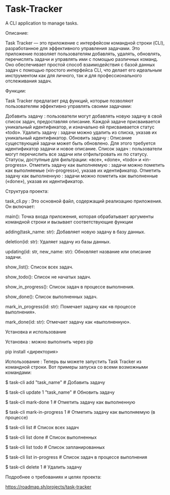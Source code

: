 # Task-Tracker
A CLI application to manage tasks.

Описание:

Task Tracker — это приложение с интерфейсом командной строки (CLI), разработанное для эффективного управления задачами. Это приложение позволяет пользователям добавлять, удалять, обновлять, перечислять задачи и управлять ими с помощью различных команд. Оно обеспечивает простой способ взаимодействия с базой данных задач с помощью простого интерфейса CLI, что делает его идеальным инструментом как для личного, так и для профессионального отслеживания задач.

Функции:

Task Tracker предлагает ряд функций, которые позволяют пользователям эффективно управлять своими задачами:

Добавить задачу : пользователи могут добавлять новую задачу в свой список задач, предоставляя описание. Каждой задаче присваивается уникальный идентификатор, и изначально ей присваивается статус «todo».
Удалить задачу : задачи можно удалить из списка, указав их уникальный идентификатор.
Обновить задачу : Описание существующей задачи может быть обновлено. Для этого требуется идентификатор задачи и новое описание.
Список задач : пользователи могут перечислить все задачи или отфильтровать их по статусу. Статусы, доступные для фильтрации: «все», «done», «todo» и «in-progress».
Отметить задачу как выполняемую : задачи можно пометить как выполняемые («in-progress»), указав их идентификатор.
Отметить задачу как выполненную : задачи можно пометить как выполненные («done»), указав их идентификатор.

Структура проекта:

task_cli.py : Это основной файл, содержащий реализацию приложения. Он включает:

main(): Точка входа приложения, которая обрабатывает аргументы командной строки и вызывает соответствующие функции

adding(task_name: str): Добавляет новую задачу в базу данных.


deletion(id: str): Удаляет задачу из базы данных.

updating(id: str, new_name: str): Обновляет название или описание задачи.

show_list(): Список всех задач.

show_todo(): Список не начатых задач.

show_in_progress(): Список задач в процессе выполнения.

show_done(): Список выполненных задач.

mark_in_progress(id: str): Помечает задачу как «в процессе выполнения».

mark_done(id: str): Отмечает задачу как «выполненную».

Установка и использование

Установка : можно выполнить через pip

pip install <директория>

Использование : Теперь вы можете запустить Task Tracker из командной строки. Вот примеры запуска со всеми возможными командами:

$ task-cli add "task_name"                                                  # Добавить задачу

$ task-cli update 1 "task_name"                                             # Обновить задачу

$ task-cli mark-done 1                                                      # Отметить задачу как выполненную

$ task-cli mark-in-progress 1                                               # Отметить задачу как выполняемую (в процессе)

$ task-cli list                                                             # Список всех задач

$ task-cli list done                                                        # Список выполненных

$ task-cli list todo                                                        # Список запланированных

$ task-cli list in-progress                                                 # Список задач в процессе выполнения

$ task-cli delete 1                                                         # Удалить задачу

Подробнее о требованиях и целях проекта:

https://roadmap.sh/projects/task-tracker
